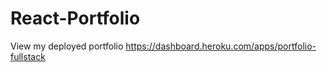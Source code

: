 # React-Portfolio

View my deployed portfolio https://dashboard.heroku.com/apps/portfolio-fullstack
